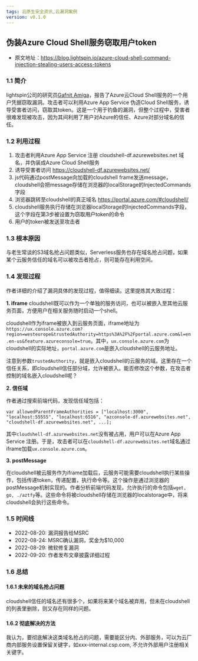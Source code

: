 ```yaml
---
tags: 云原生安全资讯,云漏洞案例
version: v0.1.0
---
```


## 伪装Azure Cloud Shell服务窃取用户token

* 原文地址：https://blog.lightspin.io/azure-cloud-shell-command-injection-stealing-users-access-tokens

### 1.1 简介

lightspin公司的研究员[Gafnit Amiga](https://blog.lightspin.io/author/gafnit-amiga)，报告了Azure云Cloud Shell服务的一个用户凭据窃取漏洞。攻击者可以利用Azure App Service 伪造Cloud Shell服务，诱导受害者访问，窃取其token。这是一个用于钓鱼的漏洞，但整个过程中，受害者很难发现被攻击，因为其间利用了用户对Azure的信任、Azure对部分域名的信任。

### 1.2 利用过程

1. 攻击者利用Azure App Service 注册 cloudshell-df.azurewebsites.net 域名，并伪装成Azure Cloud Shell服务
2. 诱导受害者访问 https://cloudshell-df.azurewebsites.net/
3. js代码通过postMessage向加载的cloudshell frame发送message，cloudshell会把message存储在浏览器的localStorage的InjectedCommands字段
4. 浏览器跳转至cloudshell的真正域名 https://portal.azure.com/#cloudshell/
5. cloudshell服务执行存储在浏览器localStorage的InjectedCommands字段，这个字段在第3步被设置为窃取用户token的命令
6. 用户的token被发送至攻击者

### 1.3 根本原因

与老生常谈的S3域名抢占问题类似，Serverless服务也存在域名抢占问题，如果某个云服务信任的域名可以被攻击者抢占，则可能存在利用空间。

### 1.4 发现过程

作者详细的介绍了漏洞具体的发现过程，值得细读。这里提炼其大致过程：

**1. iframe**
cloudshell既可以作为一个单独的服务访问，也可以被嵌入至其他云服务页面，方便用户在相关服务随时启动一个shell。

cloudshell作为iframe被嵌入到云服务页面，iframe地址为 `https://ux.console.azure.com?region=westeurope&trustedAuthority=https%3A%2F%2Fportal.azure.com&l=en.en-us&feature.azureconsole=true`。其中，`ux.console.azure.com`为cloudshell的实际地址，`portal.azure.com`是嵌入cloudshell的云服务地址。

注意到参数`trustedAuthority`，就是嵌入cloudshell的云服务的域。这里存在一个信任关系，即cloudshell信任部分域，允许被嵌入。能否修改这个参数，在攻击者控制的域名嵌入cloudshell呢？

**2. 信任域**

作者通过搜索前端代码，发现信任域包括：
```
var allowedParentFrameAuthorities = ["localhost:3000", "localhost:55555", "localhost:6516", "azconsole-df.azurewebsites.net", "cloudshell-df.azurewebsites.net", ...];
```

其中`cloudshell-df.azurewebsites.net`没有被占用，用户可以在Azure App Service 注册。于是，攻击者可以在`cloudshell-df.azurewebsites.net`域名通过iframe加载`ux.console.azure.com`。

**3. postMessage**

在cloudshell被云服务作为iframe加载后，云服务可能需要cloudshell执行某些操作，包括传递token，传递配置，执行命令等。这个操作是通过浏览器的postMessage机制实现的。作者分析前端代码发现，允许执行的命令包括`wget, go, ./aztfy`等。这些命令将被cloudshell存储在浏览器的localstorage中，将来cloudshell会执行这些命令。

### 1.5 时间线

* 2022-08-20: 漏洞报告给MSRC
* 2022-08-24: MSRC确认漏洞，奖金为$10,000
* 2022-08-29: 微软修复漏洞
* 2022-09-20: 作者发布文章披露详细过程

### 1.6 总结

#### 1.6.1 未来的域名抢占问题

cloudshell信任的域名还有很多个，如果将来某个域名被弃用，但未在cloudshell的列表里删除，则又存在同样的问题。

#### 1.6.2 彻底解决的方法

我认为，要彻底解决这类域名抢占的问题，需要能区分内、外部服务，可以为云厂商内部服务设置保留关键字，如xxx-internal.csp.com, 不允许外部用户注册相关关键字。
